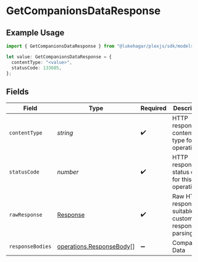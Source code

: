 # GetCompanionsDataResponse

## Example Usage

```typescript
import { GetCompanionsDataResponse } from "@lukehagar/plexjs/sdk/models/operations";

let value: GetCompanionsDataResponse = {
  contentType: "<value>",
  statusCode: 133605,
};
```

## Fields

| Field                                                                       | Type                                                                        | Required                                                                    | Description                                                                 |
| --------------------------------------------------------------------------- | --------------------------------------------------------------------------- | --------------------------------------------------------------------------- | --------------------------------------------------------------------------- |
| `contentType`                                                               | *string*                                                                    | :heavy_check_mark:                                                          | HTTP response content type for this operation                               |
| `statusCode`                                                                | *number*                                                                    | :heavy_check_mark:                                                          | HTTP response status code for this operation                                |
| `rawResponse`                                                               | [Response](https://developer.mozilla.org/en-US/docs/Web/API/Response)       | :heavy_check_mark:                                                          | Raw HTTP response; suitable for custom response parsing                     |
| `responseBodies`                                                            | [operations.ResponseBody](../../../sdk/models/operations/responsebody.md)[] | :heavy_minus_sign:                                                          | Companions Data                                                             |